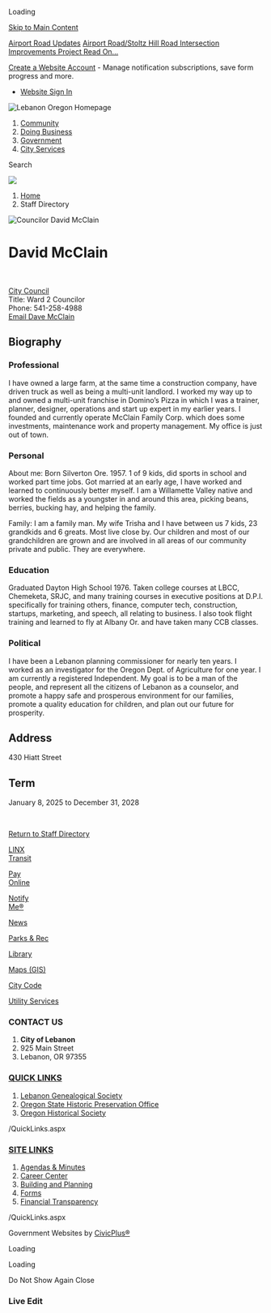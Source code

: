 Loading

[Skip to Main Content](https://www.lebanonoregon.gov/directory.aspx?EID=55%2F)

[Airport Road Updates](https://www.lebanonoregon.gov/AlertCenter.aspx) [Airport Road/Stoltz Hill Road Intersection Improvements Project Read On...](https://www.lebanonoregon.gov/625/Airport-RoadStoltz-Hill-Road-Intersectio)

[Create a Website Account](https://www.lebanonoregon.gov/MyAccount/ProfileCreate) - Manage notification subscriptions, save form progress and more.   

- [Website Sign In](https://www.lebanonoregon.gov/MyAccount)

![Lebanon Oregon Homepage](https://www.lebanonoregon.gov/ImageRepository/Document?documentID=712)

1. [Community](https://www.lebanonoregon.gov/31/Community)
2. [Doing Business](https://www.lebanonoregon.gov/35/Doing-Business)
3. [Government](https://www.lebanonoregon.gov/27/Government)
4. [City Services](https://www.lebanonoregon.gov/9/City-Services)

Search

![](https://www.lebanonoregon.gov/ImageRepository/Document?documentID=653)

1. [Home](https://www.lebanonoregon.gov)
2. Staff Directory

![Councilor David McClain](https://www.lebanonoregon.gov/ImageRepository/Document?documentID=2008 "Councilor David McClain")

# David McClain

 

[City Council](https://www.lebanonoregon.gov/Directory.aspx?DID=36)  
Title: Ward 2 Councilor  
Phone: 541-258-4988  
[Email Dave McClain](mailto:david.mcclain@lebanonoregon.gov)

## Biography

### Professional

I have owned a large farm, at the same time a construction company, have driven truck as well as being a multi-unit landlord. I worked my way up to and owned a multi-unit franchise in Domino’s Pizza in which I was a trainer, planner, designer, operations and start up expert in my earlier years. I founded and currently operate McClain Family Corp. which does some investments, maintenance work and property management. My office is just out of town. 

### Personal

About me: Born Silverton Ore. 1957. 1 of 9 kids, did sports in school and worked part time jobs. Got married at an early age, I have worked and learned to continuously better myself. I am a Willamette Valley native and worked the fields as a youngster in and around this area, picking beans, berries, bucking hay, and helping the family.

Family: I am a family man. My wife Trisha and I have between us 7 kids, 23 grandkids and 6 greats. Most live close by. Our children and most of our grandchildren are grown and are involved in all areas of our community private and public. They are everywhere.

### Education

Graduated Dayton High School 1976. Taken college courses at LBCC, Chemeketa, SRJC, and many training courses in executive positions at D.P.I. specifically for training others, finance, computer tech, construction, startups, marketing, and speech, all relating to business. I also took flight training and learned to fly at Albany Or. and have taken many CCB classes.

### Political

I have been a Lebanon planning commissioner for nearly ten years. I worked as an investigator for the Oregon Dept. of Agriculture for one year. I am currently a registered Independent. My goal is to be a man of the people, and represent all the citizens of Lebanon as a counselor, and promote a happy safe and prosperous environment for our families, promote a quality education for children, and plan out our future for prosperity. 

## Address

430 Hiatt Street

## Term

January 8, 2025 to December 31, 2028

 

[Return to Staff Directory](https://www.lebanonoregon.gov/Directory.aspx)

[LINX  
Transit](https://www.lebanonoregon.gov/415/Transportation)

[Pay  
Online](https://www.lebanonoregon.gov/430/Payment-Center)

[Notify  
Me®](https://www.lebanonoregon.gov/list.aspx)

[News](https://www.lebanonoregon.gov/civicalerts.aspx)

[Parks &amp; Rec](https://www.lebanonoregon.gov/371/Parks-Recreation)

[Library](https://www.lebanonoregon.gov/233/Library)

[Maps (GIS)](https://www.lebanonoregon.gov/243/Geographic-Information-System-GIS)

[City Code](https://library.municode.com/or/lebanon/codes/code_of_ordinances)

[Utility Services](https://www.lebanonoregon.gov/302/Utility-Services)

### CONTACT US

1. **City of Lebanon**
2. 925 Main Street
3. Lebanon, OR 97355

### [QUICK LINKS](https://www.lebanonoregon.gov/QuickLinks.aspx?CID=22)

1. [Lebanon Genealogical Society](https://www.usgennet.org/usa/or/town/lebanon)
2. [Oregon State Historic Preservation Office](https://www.oregon.gov/OPRD/HCD/SHPO/pages/index.aspx)
3. [Oregon Historical Society](https://www.ohs.org)

/QuickLinks.aspx

### [SITE LINKS](https://www.lebanonoregon.gov/QuickLinks.aspx?CID=17)

1. [Agendas &amp; Minutes](https://www.lebanonoregon.gov/496/Agendas-Minutes)
2. [Career Center](https://workforcenow.adp.com/mascsr/default/mdf/recruitment/recruitment.html?cid=caf6b2e0-d183-4999-9b27-498d14240864&ccId=19000101_000001&lang=en_US)
3. [Building and Planning](https://www.lebanonoregon.gov/339/Building-Inspection)
4. [Forms](https://www.lebanonoregon.gov/458/Forms-Applications)
5. [Financial Transparency](https://cleargov.com/oregon/linn/city/lebanon)

/QuickLinks.aspx

Government Websites by [CivicPlus®](https://connect.civicplus.com/referral)

Loading

Loading

Do Not Show Again Close

### Live Edit